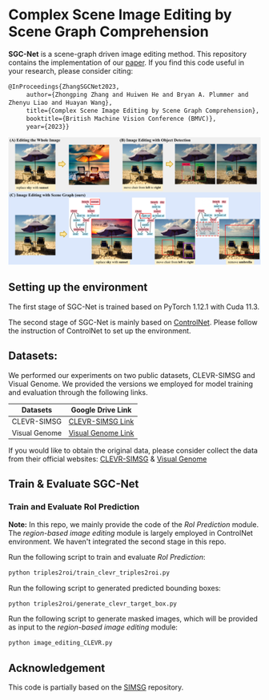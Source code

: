 # Complex Scene Image Editing by Scene Graph Comprehension


**SGC-Net** is a scene-graph driven image editing method. This repository contains the implementation of our [paper](https://arxiv.org/pdf/2203.12849.pdf).
If you find this code useful in your research, please consider citing:

    @InProceedings{ZhangSGCNet2023,
         author={Zhongping Zhang and Huiwen He and Bryan A. Plummer and Zhenyu Liao and Huayan Wang},
         title={Complex Scene Image Editing by Scene Graph Comprehension},
         booktitle={British Machine Vision Conference (BMVC)},
         year={2023}}

<img src="figure_example.png" alt="alt text" style="zoom:80%;" />

## Setting up the environment
The first stage of SGC-Net is trained based on PyTorch 1.12.1 with Cuda 11.3.

The second stage of SGC-Net is mainly based on [ControlNet](https://github.com/lllyasviel/ControlNet). Please follow the instruction of ControlNet to set up the environment.



## Datasets:
We performed our experiments on two public datasets, CLEVR-SIMSG and Visual Genome. We provided the versions we employed for model training and evaluation through the following links.

| Datasets      | Google Drive Link                                                                                          |
|---------------|------------------------------------------------------------------------------------------------------------|
| CLEVR-SIMSG   | [CLEVR-SIMSG Link](https://drive.google.com/drive/folders/1nGbVDBnIS7gasiZQwaRIRa6eAZZBvtCr?usp=sharing)   |
| Visual Genome | [Visual Genome Link](https://drive.google.com/drive/folders/1tcoDWbiqPSvK0OqmDuxOTh9iIhBGf6GZ?usp=sharing) |




If you would like to obtain the original data, please consider collect the data from their official websites:
[CLEVR-SIMSG](https://github.com/he-dhamo/simsg) & [Visual Genome](https://homes.cs.washington.edu/~ranjay/visualgenome/index.html)

## Train & Evaluate SGC-Net
### Train and Evaluate RoI Prediction
**Note:** In this repo, we mainly provide the code of the *RoI Prediction* module. The *region-based image editing* module is largely employed in ControlNet environment. We haven't integrated the second stage in this repo.

Run the following script to train and evaluate *RoI Prediction*:
```sh
python triples2roi/train_clevr_triples2roi.py
```

Run the following script to generated predicted bounding boxes:
```sh
python triples2roi/generate_clevr_target_box.py
```

Run the following script to generate masked images, which will be provided as input to the *region-based image editing* module:
```sh
python image_editing_CLEVR.py
```


## Acknowledgement
This code is partially based on the [SIMSG](https://github.com/he-dhamo/simsg) repository.

